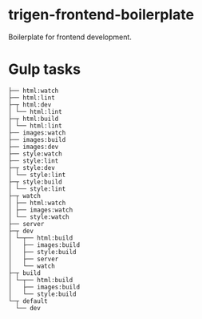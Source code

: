
# trigen-frontend-boilerplate

Boilerplate for frontend development.

# Gulp tasks

```
├── html:watch
├── html:lint
├─┬ html:dev
│ └── html:lint
├─┬ html:build
│ └── html:lint
├── images:watch
├── images:build
├── images:dev
├── style:watch
├── style:lint
├─┬ style:dev
│ └── style:lint
├─┬ style:build
│ └── style:lint
├─┬ watch
│ ├── html:watch
│ ├── images:watch
│ └── style:watch
├── server
├─┬ dev
│ └─┬── html:build
│   ├── images:build
│   ├── style:build
│   ├── server
│   └── watch
├─┬ build
│ └─┬── html:build
│   ├── images:build
│   └── style:build
└─┬ default
  └── dev
```
